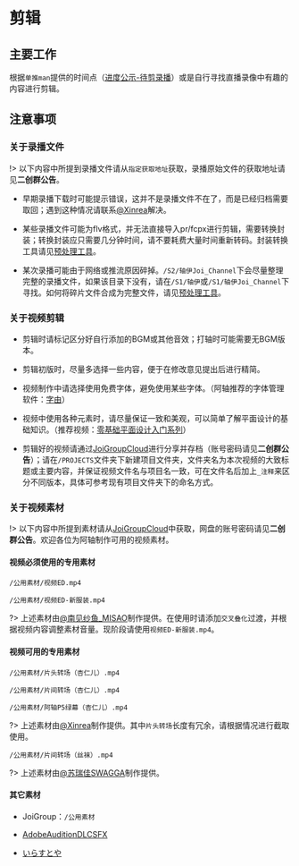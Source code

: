 # 剪辑

## 主要工作

根据`单推man`提供的时间点（[进度公示-待剪录播](https://flow.joi-club.cn)）或是自行寻找直播录像中有趣的内容进行剪辑。

## 注意事项


### 关于录播文件

!> 以下内容中所提到录播文件请从`指定获取地址`获取，录播原始文件的获取地址请见**二创群公告**。

- 早期录播下载时可能提示错误，这并不是录播文件不在了，而是已经归档需要取回；遇到这种情况请联系[@Xinrea](https://space.bilibili.com/475210)解决。

- 某些录播文件可能为flv格式，并无法直接导入pr/fcpx进行剪辑，需要转换封装；转换封装应只需要几分钟时间，请不要耗费大量时间重新转码。封装转换工具请见[预处理工具](/tool/Pre.md)。

- 某次录播可能由于网络或推流原因碎掉。`/S2/轴伊Joi_Channel`下会尽量整理完整的录播文件，如果该目录下没有，请在`/S1/轴伊`或`/S1/轴伊Joi_Channel`下寻找。如何将碎片文件合成为完整文件，请见[预处理工具](/tool/Pre.md)。

### 关于视频剪辑

- 剪辑时请标记区分好自行添加的BGM或其他音效；打轴时可能需要无BGM版本。

- 剪辑初版时，尽量多选择一些内容，便于在修改意见提出后进行精简。

- 视频制作中请选择使用免费字体，避免使用某些字体。（阿轴推荐的字体管理软件：[字由](https://www.hellofont.cn/)）

- 视频中使用各种元素时，请尽量保证一致和美观，可以简单了解平面设计的基础知识。（推荐视频：[零基础平面设计入门系列](https://www.bilibili.com/video/BV1DK4y1b7bY)）

- 剪辑好的视频请通过[JoiGroupCloud](https://pan.joi-club.cn)进行分享并存档（账号密码请见**二创群公告**）；请在`/PROJECTS`文件夹下新建项目文件夹，文件夹名为本次视频的大致标题或主要内容，并保证视频文件名与项目名一致，可在文件名后加上`_注释`来区分不同版本，具体可参考现有项目文件夹下的命名方式。

### 关于视频素材

!> 以下内容中所提到素材请从[JoiGroupCloud](https://pan.joi-club.cn)中获取，网盘的账号密码请见**二创群公告**。欢迎各位为阿轴制作可用的视频素材。

#### 视频必须使用的专用素材

`/公用素材/视频ED.mp4`

`/公用素材/视频ED-新服装.mp4`

?> 上述素材由[@南见纱鱼_MISAO](https://space.bilibili.com/931186)制作提供。在使用时请添加`交叉叠化`过渡，并根据视频内容调整素材音量。现阶段请使用`视频ED-新服装.mp4`。

#### 视频可用的专用素材

`/公用素材/片头转场（杏仁儿）.mp4`

`/公用素材/片间转场（杏仁儿）.mp4`

`/公用素材/阿轴P5绿幕（杏仁儿）.mp4`

?> 上述素材由[@Xinrea](https://space.bilibili.com/475210)制作提供。其中`片头转场`长度有冗余，请根据情况进行截取使用。

`/公用素材/片间转场（丝袜）.mp4`

?> 上述素材由[@苏瑞佳SWAGGA](https://space.bilibili.com/22085870)制作提供。

#### 其它素材

- JoiGroup：`/公用素材`

- [AdobeAuditionDLCSFX](https://offers.adobe.com/en/na/audition/offers/audition_dlc/AdobeAuditionDLCSFX.html)

- [いらすとや](https://www.irasutoya.com/)
